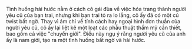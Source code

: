 Tình huống hài hước nằm ở cách cô gái đùa về việc hóa trang thành người yêu cũ của bạn trai, nhưng khi bạn trai tỏ ra lo lắng, cô ấy đã có một cú twist bất ngờ. Thay vì ám chỉ về tính cách hay ngoại hình đơn thuần của người yêu cũ, cô ấy lại liệt kê một loạt các phẫu thuật thẩm mỹ cần thiết, bao gồm cả việc "chuyển giới". Điều này ngụ ý rằng người yêu cũ của anh ấy là nam giới, tạo ra một tình huống bất ngờ và hài hước.
